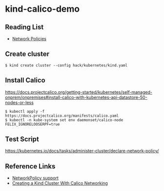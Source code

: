 # kind-calico-demo

## Reading List

- [Network Policies](https://kubernetes.io/docs/concepts/services-networking/network-policies/)

## Create cluster

```
$ kind create cluster --config hack/kubernetes/kind.yaml
```

## Install Calico

https://docs.projectcalico.org/getting-started/kubernetes/self-managed-onprem/onpremises#install-calico-with-kubernetes-api-datastore-50-nodes-or-less

```
$ kubectl apply -f https://docs.projectcalico.org/manifests/calico.yaml
$ kubectl -n kube-system set env daemonset/calico-node FELIX_IGNORELOOSERPF=true
```

## Test Script

https://kubernetes.io/docs/tasks/administer-cluster/declare-network-policy/

## Reference Links

- [NetworkPolicy support](https://github.com/kubernetes-sigs/kind/issues/842)
- [Creating a Kind Cluster With Calico Networking](https://alexbrand.dev/post/creating-a-kind-cluster-with-calico-networking/)

